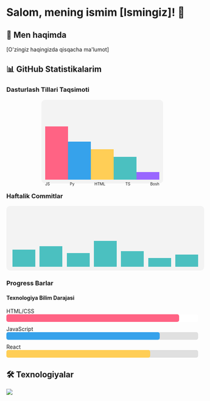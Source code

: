 # Salom, mening ismim [Ismingiz]! 👋

## 🚀 Men haqimda
[O'zingiz haqingizda qisqacha ma'lumot]

## 📊 GitHub Statistikalarim

### Dasturlash Tillari Taqsimoti
<div align="center">
  <div style="width: 300px; height: 200px; background: #f3f3f3; border-radius: 10px; padding: 10px; margin: 10px 0;">
    <div style="display: flex; justify-content: space-between; height: 100%;">
      <div style="width: 20%; background: #ff6384; height: 70%; align-self: flex-end;" title="JavaScript 35%"></div>
      <div style="width: 20%; background: #36a2eb; height: 50%; align-self: flex-end;" title="Python 25%"></div>
      <div style="width: 20%; background: #ffce56; height: 40%; align-self: flex-end;" title="HTML/CSS 20%"></div>
      <div style="width: 20%; background: #4bc0c0; height: 30%; align-self: flex-end;" title="TypeScript 15%"></div>
      <div style="width: 20%; background: #9966ff; height: 10%; align-self: flex-end;" title="Boshqalar 5%"></div>
    </div>
    <div style="display: flex; justify-content: space-between; margin-top: 5px;">
      <span style="font-size: 10px;">JS</span>
      <span style="font-size: 10px;">Py</span>
      <span style="font-size: 10px;">HTML</span>
      <span style="font-size: 10px;">TS</span>
      <span style="font-size: 10px;">Bosh</span>
    </div>
  </div>
</div>

### Haftalik Commitlar
<div align="center">
  <div style="width: 100%; max-width: 500px; background: #f3f3f3; border-radius: 10px; padding: 10px; margin: 10px 0;">
    <div style="display: flex; height: 150px; align-items: flex-end; justify-content: space-around;">
      <div style="width: 12%; background: #4bc0c0; height: 30%;" title="Dushanba: 10 commit"></div>
      <div style="width: 12%; background: #4bc0c0; height: 36%;" title="Seshanba: 12 commit"></div>
      <div style="width: 12%; background: #4bc0c0; height: 24%;" title="Chorshanba: 8 commit"></div>
      <div style="width: 12%; background: #4bc0c0; height: 45%;" title="Payshanba: 15 commit"></div>
      <div style="width: 12%; background: #4bc0c0; height: 27%;" title="Juma: 9 commit"></div>
      <div style="width: 12%; background: #4bc0c0; height: 15%;" title="Shanba: 5 commit"></div>
      <div style="width: 12%; background: #4bc0c0; height: 21%;" title="Yakshanba: 7 commit"></div>
    </div>
   
  </div>
</div>

### Progress Barlar
<div style="width: 100%; max-width: 600px;">
  <h4>Texnologiya Bilim Darajasi</h4>
  <div style="margin-bottom: 10px;">
    <span>HTML/CSS</span>
    <div style="width: 100%; background: #fff; border-radius: 5px;">
      <div style="width: 90%; height: 20px; background: #ff6384; border-radius: 5px;"></div>
    </div>
  </div>
  <div style="margin-bottom: 10px;">
    <span>JavaScript</span>
    <div style="width: 100%; background: #e0e0e0; border-radius: 5px;">
      <div style="width: 80%; height: 20px; background: #36a2eb; border-radius: 5px;"></div>
    </div>
  </div>
  <div style="margin-bottom: 10px;">
    <span>React</span>
    <div style="width: 100%; background: #e0e0e0; border-radius: 5px;">
      <div style="width: 75%; height: 20px; background: #ffce56; border-radius: 5px;"></div>
    </div>
  </div>
</div>

## 🛠 Texnologiyalar
<p align="left">
  <img src="https://skillicons.dev/icons?i=html,css,js,react,nodejs,git,github,vscode&theme=light" />
</p>
